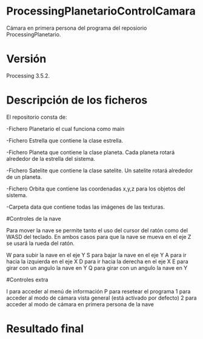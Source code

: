 # ProcessingPlanetarioControlCamara
Cámara en primera persona del programa del reposiorio ProcessingPlanetario.
# Versión 
Processing 3.5.2.
# Descripción de los ficheros
El repositorio consta de:

-Fichero Planetario el cual funciona como main

-Fichero Estrella que contiene la clase estrella.

-Fichero Planeta que contiene la clase planeta. Cada planeta rotará alrededor de la estrella del sistema.

-Fichero Satelite que contiene la clase satelite. Un satelite rotará alrededor de un planeta.

-Fichero Orbita que contiene las coordenadas x,y,z para los objetos del sistema.

-Carpeta data que contiene todas las imágenes de las texturas. 

#Controles de la nave

Para mover la nave se permite tanto el uso del cursor del ratón como del WASD del teclado. En ambos casos para que la nave se mueva en el eje Z se usará la rueda del ratón.

W para subir la nave en el eje Y
S para bajar la nave en el eje Y
A para ir hacia la izquierda en el eje X 
D para ir hacia la derecha en el eje X 
E para girar con un angulo la nave en Y
Q para girar con un angulo la nave en Y 

#Controles extra

I para acceder al menú de información
P para resetear el programa
1 para acceder al modo de cámara vista general (está activado por defecto)
2 para acceder al modo de cámara en primera persona de la nave

# Resultado final

